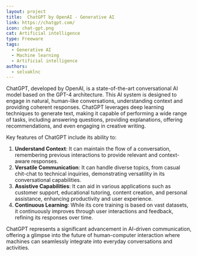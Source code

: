 ```yaml
---
layout: project
title:  ChatGPT by OpenAI - Generative AI
link: https://chatgpt.com/
icon: chat-gpt.png
cat: Artificial intelligence
type: Freeware
tags: 
  - Generative AI
  - Machine learning
  - Artificial intelligence
authors:
  - selvaklnc
---
```

ChatGPT, developed by OpenAI, is a state-of-the-art conversational AI model based on the GPT-4 architecture. This AI system is designed to engage in natural, human-like conversations, understanding context and providing coherent responses. ChatGPT leverages deep learning techniques to generate text, making it capable of performing a wide range of tasks, including answering questions, providing explanations, offering recommendations, and even engaging in creative writing.

Key features of ChatGPT include its ability to:
1. **Understand Context**: It can maintain the flow of a conversation, remembering previous interactions to provide relevant and context-aware responses.
2. **Versatile Communication**: It can handle diverse topics, from casual chit-chat to technical inquiries, demonstrating versatility in its conversational capabilities.
3. **Assistive Capabilities**: It can aid in various applications such as customer support, educational tutoring, content creation, and personal assistance, enhancing productivity and user experience.
4. **Continuous Learning**: While its core training is based on vast datasets, it continuously improves through user interactions and feedback, refining its responses over time.

ChatGPT represents a significant advancement in AI-driven communication, offering a glimpse into the future of human-computer interaction where machines can seamlessly integrate into everyday conversations and activities.